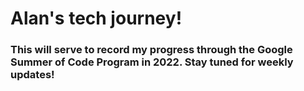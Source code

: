 # Alan's tech journey!
### This will serve to record my progress through the Google Summer of Code Program in 2022. Stay tuned for weekly updates!
